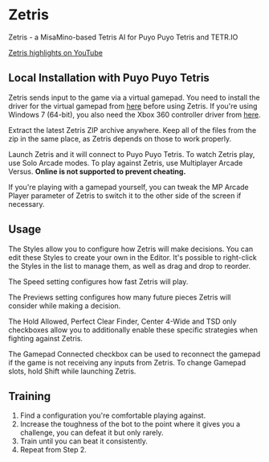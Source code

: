 # Zetris

Zetris - a MisaMino-based Tetris AI for Puyo Puyo Tetris and TETR.IO

[Zetris highlights on YouTube](https://www.youtube.com/@Zetris)

## Local Installation with Puyo Puyo Tetris

Zetris sends input to the game via a virtual gamepad. You need to install the driver for the virtual gamepad from [here](https://github.com/mogzol/ScpDriverInterface/releases/download/1.1/ScpDriverInterface_v1.1.zip) before using Zetris. If you're using Windows 7 (64-bit), you also need the Xbox 360 controller driver from [here](https://www.microsoft.com/accessories/en-au/d/xbox-360-controller-for-windows).

Extract the latest Zetris ZIP archive anywhere. Keep all of the files from the zip in the same place, as Zetris depends on those to work properly.

Launch Zetris and it will connect to Puyo Puyo Tetris. To watch Zetris play, use Solo Arcade modes. To play against Zetris, use Multiplayer Arcade Versus. **Online is not supported to prevent cheating.**

If you're playing with a gamepad yourself, you can tweak the MP Arcade Player parameter of Zetris to switch it to the other side of the screen if necessary.

## Usage

The Styles allow you to configure how Zetris will make decisions. You can edit these Styles to create your own in the Editor. It's possible to right-click the Styles in the list to manage them, as well as drag and drop to reorder.

The Speed setting configures how fast Zetris will play.

The Previews setting configures how many future pieces Zetris will consider while making a decision.

The Hold Allowed, Perfect Clear Finder, Center 4-Wide and TSD only checkboxes allow you to additionally enable these specific strategies when fighting against Zetris.

The Gamepad Connected checkbox can be used to reconnect the gamepad if the game is not receiving any inputs from Zetris. To change Gamepad slots, hold Shift while launching Zetris.

## Training

1. Find a configuration you're comfortable playing against.
2. Increase the toughness of the bot to the point where it gives you a challenge, you can defeat it but only rarely.
3. Train until you can beat it consistently.
4. Repeat from Step 2.
